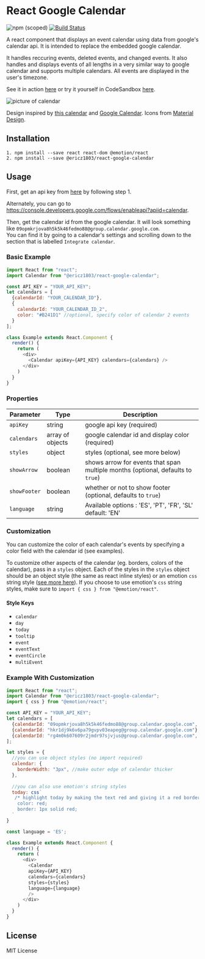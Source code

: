 # React Google Calendar

![npm (scoped)](https://img.shields.io/npm/v/@ericz1803/react-google-calendar) [![Build Status](https://travis-ci.com/ericz1803/react-google-calendar.svg?token=kgRjisW2saVwCyBzYyN5&branch=master)](https://travis-ci.com/ericz1803/react-google-calendar)   
  
A react component that displays an event calendar using data from google's calendar api. It is intended to replace the embedded google calendar.

It handles reccuring events, deleted events, and changed events. It also handles and displays events of all lengths in a very similar way to google calendar and supports multiple calendars. All events are displayed in the user's timezone.

See it in action [here](https://ericz1803.github.io/react-test-calendar/) or try it yourself in CodeSandbox [here](https://codesandbox.io/s/kind-davinci-12qze).

![picture of calendar](example.png)

Design inspired by [this calendar](https://codepen.io/knyttneve/pen/QVqyNg) and [Google Calendar](https://www.google.com/calendar). Icons from [Material Design](https://material.io/resources/icons/?style=baseline).

## Installation

```
1. npm install --save react react-dom @emotion/react
2. npm install --save @ericz1803/react-google-calendar
```

## Usage

First, get an api key from [here](https://developers.google.com/calendar/quickstart/js) by following step 1.

Alternately, you can go to https://console.developers.google.com/flows/enableapi?apiid=calendar.

Then, get the calendar id from the google calendar. It will look something like `09opmkrjova8h5k5k46fedmo88@group.calendar.google.com`.   
You can find it by going to a calendar's settings and scrolling down to the section that is labelled `Integrate calendar`.

### Basic Example

```js
import React from "react";
import Calendar from "@ericz1803/react-google-calendar";

const API_KEY = "YOUR_API_KEY";
let calendars = [
  {calendarId: "YOUR_CALENDAR_ID"},
  {
    calendarId: "YOUR_CALENDAR_ID_2",
    color: "#B241D1" //optional, specify color of calendar 2 events
  }
];

class Example extends React.Component {
  render() {
    return (
      <div>
        <Calendar apiKey={API_KEY} calendars={calendars} />
      </div>
    )
  }
}
```

### Properties
| Parameter     | Type             | Description                                                                     |
|---------------|------------------|---------------------------------------------------------------------------------|
| `apiKey`      | string           | google api key (required)                                                       |
| `calendars`   | array of objects | google calendar id and display color (required)                                 |
| `styles`      | object           | styles (optional, see more below)                                               |
| `showArrow`   | boolean          | shows arrow for events that span multiple months (optional, defaults to `true`) |
| `showFooter`  | boolean          | whether or not to show footer (optional, defaults to `true`)                    |
| `language`    | string           | Available options : 'ES', 'PT', 'FR', 'SL' default: 'EN'                        |

### Customization

You can customize the color of each calendar's events by specifying a color field with the calendar id (see examples).

To customize other aspects of the calendar (eg. borders, colors of the calendar), pass in a `styles` object. Each of the styles in the `styles` object should be an object style (the same as react inline styles) or an emotion `css` string style ([see more here](https://emotion.sh/docs/css-prop)). If you choose to use emotion's `css` string styles, make sure to `import { css } from "@emotion/react"`.

#### Style Keys
- `calendar`
- `day`
- `today`
- `tooltip`
- `event`
- `eventText`
- `eventCircle`
- `multiEvent`

### Example With Customization

```js
import React from "react";
import Calendar from "@ericz1803/react-google-calendar";
import { css } from "@emotion/react";

const API_KEY = "YOUR_API_KEY";
let calendars = [
  {calendarId: "09opmkrjova8h5k5k46fedmo88@group.calendar.google.com", color: "#B241D1"}, //add a color field to specify the color of a calendar
  {calendarId: "hkr1dj9k6v6pa79gvpv03eapeg@group.calendar.google.com"}, //without a specified color, it defaults to blue (#4786ff)
  {calendarId: "rg4m0k607609r2jmdr97sjvjus@group.calendar.google.com", color: "rgb(63, 191, 63)"} //accepts hex and rgb strings (doesn't work with color names)
];

let styles = {
  //you can use object styles (no import required)
  calendar: {
    borderWidth: "3px", //make outer edge of calendar thicker
  },
  
  //you can also use emotion's string styles
  today: css`
   /* highlight today by making the text red and giving it a red border */
    color: red;
    border: 1px solid red;
  `
}

const language = 'ES';

class Example extends React.Component {
  render() {
    return (
      <div>
        <Calendar 
        apiKey={API_KEY} 
        calendars={calendars} 
        styles={styles} 
        language={language}
        />
      </div>
    )
  }
}
```

## License
MIT License
